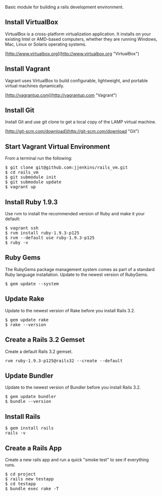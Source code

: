 Basic module for building a rails development environment.

## Install VirtualBox
VirtualBox is a cross-platform virtualization application. It installs on your existing Intel or AMD-based computers, whether they are running Windows, Mac, Linux or Solaris operating systems.

[http://www.virtualbox.org](http://www.virtualbox.org "VirtualBox")

## Install Vagrant
Vagrant uses VirtualBox to build configurable, lightweight, and portable virtual machines dynamically.

[http://vagrantup.com](http://vagrantup.com "Vagrant")

## Install Git
Install Git and use git clone to get a local copy of the LAMP virtual machine.

[http://git-scm.com/download](http://git-scm.com/download "Git")

## Start Vagrant Virtual Environment

From a terminal run the following:

<pre>
$ git clone git@github.com:jjenkins/rails_vm.git
$ cd rails_vm
$ git submodule init
$ git submodule update
$ vagrant up
</pre>

## Install Ruby 1.9.3
Use rvm to install the recommended version of Ruby and make it your default:

<pre>
$ vagrant ssh
$ rvm install ruby-1.9.3-p125
$ rvm --default use ruby-1.9.3-p125
$ ruby -v
</pre>

## Ruby Gems
The RubyGems package management system comes as part of a standard Ruby language installation. Update to the newest version of RubyGems.

<pre>
$ gem update --system
</pre>

## Update Rake
Update to the newest version of Rake before you install Rails 3.2.

<pre>
$ gem update rake
$ rake --version
</pre>

## Create a Rails 3.2 Gemset
Create a default Rails 3.2 gemset.

<pre>
rvm ruby-1.9.3-p125@rails32 --create --default
</pre>

## Update Bundler
Update to the newest version of Bundler before you install Rails 3.2.

<pre>
$ gem update bundler
$ bundle --version
</pre>

## Install Rails

<pre>
$ gem install rails
rails -v
</pre>

## Create a Rails App
Create a new rails app and run a quick "smoke test" to see if everything runs.

<pre>
$ cd project
$ rails new testapp
$ cd testapp
$ bundle exec rake -T
</pre>
